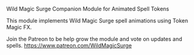 Wild Magic Surge Companion Module for Animated Spell Tokens

This module implements Wild Magic Surge spell animations using Token Magic FX.

Join the Patreon to be help grow the module and vote on updates and spells.
https://www.patreon.com/WildMagicSurge
